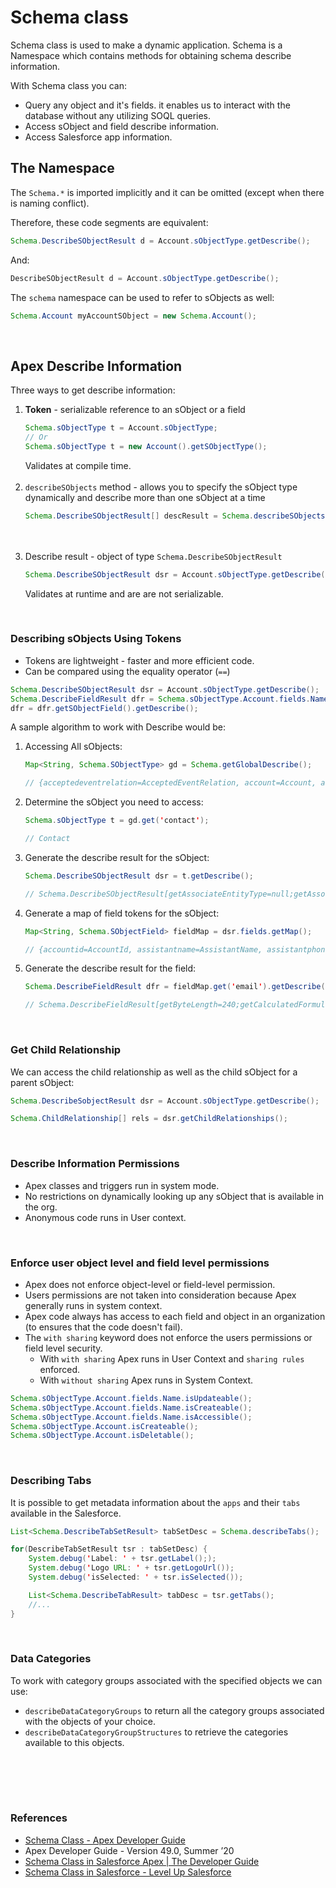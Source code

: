 # Schema class

Schema class is used to make a dynamic application. Schema is a Namespace which contains methods for obtaining schema describe information.

With Schema class you can:
- Query any object and it's fields. it enables us to interact with the database without any utilizing SOQL queries.
- Access sObject and field describe information.
- Access Salesforce app information.

## The Namespace

The `Schema.*` is imported implicitly and it can be omitted (except when there is naming conflict).

Therefore, these code segments are equivalent:
```java
Schema.DescribeSObjectResult d = Account.sObjectType.getDescribe();
```
And:
```java
DescribeSObjectResult d = Account.sObjectType.getDescribe();
```

The `schema` namespace can be used to refer to sObjects as well:

```java
Schema.Account myAccountSObject = new Schema.Account();
```
<br>

## Apex Describe Information

Three ways to get describe information:
1. **Token** - serializable reference to an sObject or a field
   ```java
   Schema.sObjectType t = Account.sObjectType;
   // Or
   Schema.sObjectType t = new Account().getSObjectType();
   ```
   Validates at compile time.<br><br>
2. `describeSObjects` method - allows you to specify the sObject type dynamically and describe more than one sObject at a time
   ```java
   Schema.DescribeSObjectResult[] descResult = Schema.describeSObjects(new String[]{'Account','Contact'});
   ```
   <br><br>
3. Describe result - object of type `Schema.DescribeSObjectResult`
   ```java
   Schema.DescribeSObjectResult dsr = Account.sObjectType.getDescribe();
   ```
   Validates at runtime and are are not serializable.

<br>

### Describing sObjects Using Tokens

- Tokens are lightweight - faster and more efficient code.
- Can be compared using the equality operator (`==`)

```java
Schema.DescribeSObjectResult dsr = Account.sObjectType.getDescribe();
Schema.DescribeFieldResult dfr = Schema.sObjectType.Account.fields.Name;
dfr = dfr.getSObjectField().getDescribe();
```

A sample algorithm to work with Describe would be:

1. Accessing All sObjects:
    ```java
    Map<String, Schema.SObjectType> gd = Schema.getGlobalDescribe();

    // {acceptedeventrelation=AcceptedEventRelation, account=Account, accountchangeevent=AccountChangeEvent, accountcleaninfo=AccountCleanInfo, accountcontactrole=AccountContactRole, ...}
    ```

2. Determine the sObject you need to access:
    ```java
    Schema.sObjectType t = gd.get('contact');

    // Contact
    ```

3. Generate the describe result for the sObject:
    ```java
    Schema.DescribeSObjectResult dsr = t.getDescribe();

    // Schema.DescribeSObjectResult[getAssociateEntityType=null;getAssociateParentEntity=null;getDataTranslationEnabled=null;getDefaultImplementation=null;getFields=Fields[Contact];getHasSubtypes=false;getImplementedBy=null;getImplementsInterfaces=null;getIsInterface=false;getIsSubtype=false;getKeyPrefix=003;getLabel=Contact;getLabelPlural=Contacts;getName=Contact;getRecordTypeInfosByDeveloperName={Master=Schema.RecordTypeInfo[getDeveloperName=Master;getName=Master;getRecordTypeId=012000000000000
    ```

4. Generate a map of field tokens for the sObject:
    ```java
    Map<String, Schema.SObjectField> fieldMap = dsr.fields.getMap();

    // {accountid=AccountId, assistantname=AssistantName, assistantphone=AssistantPhone, birthdate=Birthdate, cleanstatus=CleanStatus, createdbyid=CreatedById, createddate=CreatedDate, department=Department, description=Description, email=Email, ...}
    ```

5. Generate the describe result for the field:
    ```java
    Schema.DescribeFieldResult dfr = fieldMap.get('email').getDescribe();

    // Schema.DescribeFieldResult[getByteLength=240;getCalculatedFormula=null;getCompoundFieldName=null;getController=null;getDataTranslationEnabled=null;getDefaultValue=null;getDefaultValueFormula=null;getDigits=0;getFilteredLookupInfo=null;getInlineHelpText=null;getLabel=Email;getLength=80;getLocalName=Email;getMask=null;getMaskType=null;getName=Email;getPrecision=0;getReferenceTargetField=null;getRelationshipName=null;getRelationshipOrder=null;getScale=0;getSoapType=STRING;getSobjectField=Ema
    ```
<br>

### Get Child Relationship

We can access the child relationship as well as the child sObject for a parent sObject:

```java
Schema.DescribeSobjectResult dsr = Account.sObjectType.getDescribe();

Schema.ChildRelationship[] rels = dsr.getChildRelationships();
```

<br>

### Describe Information Permissions

- Apex classes and triggers run in system mode.
- No restrictions on dynamically looking up any sObject that is available in the org.
- Anonymous code runs in User context.

<br>

### Enforce user object level and field level permissions
- Apex does not enforce object-level or field-level permission.
- Users permissions are not taken into consideration because Apex generally runs in system context.
- Apex code always has access to each field and object in an organization (to ensures that the code doesn't fail).
- The `with sharing` keyword does not enforce the users permissions or field level security.
  - With `with sharing` Apex runs in User Context and `sharing rules` enforced.
  - With `without sharing` Apex runs in System Context.

```java
Schema.sObjectType.Account.fields.Name.isUpdateable();
Schema.sObjectType.Account.fields.Name.isCreateable();
Schema.sObjectType.Account.fields.Name.isAccessible();
Schema.sObjectType.Account.isCreateable();
Schema.sObjectType.Account.isDeletable();
```

<br>

### Describing Tabs

It is possible to get metadata information about the `apps` and their `tabs` available in the Salesforce.

```java
List<Schema.DescribeTabSetResult> tabSetDesc = Schema.describeTabs();

for(DescribeTabSetResult tsr : tabSetDesc) {
    System.debug('Label: ' + tsr.getLabel(););
    System.debug('Logo URL: ' + tsr.getLogoUrl());
    System.debug('isSelected: ' + tsr.isSelected());

    List<Schema.DescribeTabResult> tabDesc = tsr.getTabs();
    //...
}
```

<br>

### Data Categories

To work with category groups associated with the specified objects we can use:

- `describeDataCategoryGroups` to return all the category groups associated with the objects of your choice.
- `describeDataCategoryGroupStructures` to retrieve the categories available to this objects.

<br><br>
---

### References
- [Schema Class - Apex Developer Guide](https://developer.salesforce.com/docs/atlas.en-us.apexcode.meta/apexcode/apex_methods_system_schema.htm)
- Apex Developer Guide - Version 49.0, Summer ’20
- [Schema Class in Salesforce Apex | The Developer Guide](https://www.forcetalks.com/blog/schema-class-in-salesforce-apex-the-developer-guide/)
- [Schema Class in Salesforce - Level Up Salesforce](https://www.levelupsalesforce.com/schema-class-in-salesforce)
